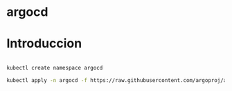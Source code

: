 # argocd


# Introduccion



```bash

kubectl create namespace argocd
```

```bash
kubectl apply -n argocd -f https://raw.githubusercontent.com/argoproj/argo-cd/stable/manifests/install.yaml
```
